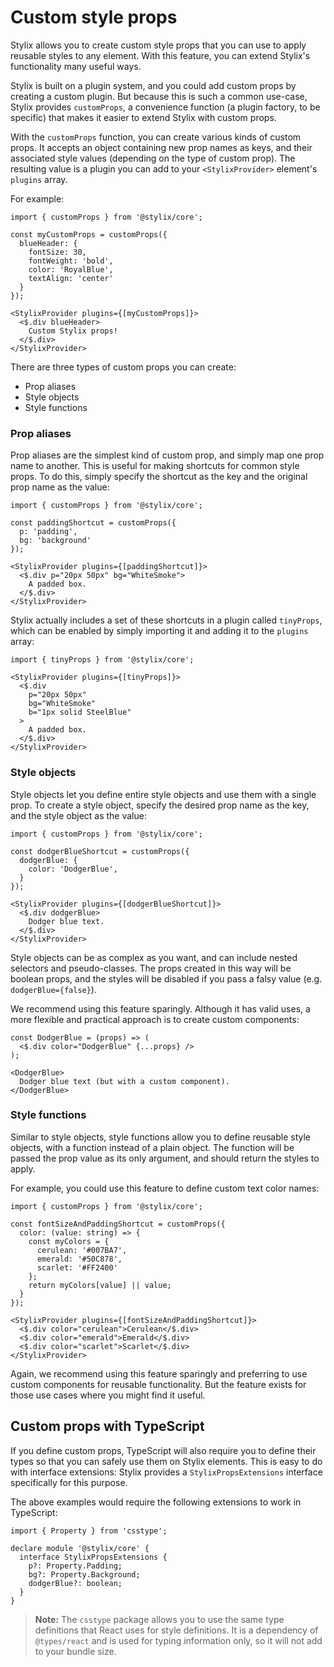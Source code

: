 # Custom style props

Stylix allows you to create custom style props that you can use to apply reusable styles to any element. With this feature, you can extend Stylix's functionality many useful ways.

Stylix is built on a plugin system, and you could add custom props by creating a custom plugin. But because this is such a common use-case, Stylix provides `customProps`, a convenience function (a plugin factory, to be specific) that makes it easier to extend Stylix with custom props.

With the `customProps` function, you can create various kinds of custom props. It accepts an object containing new prop names as keys, and their associated style values (depending on the type of custom prop). The resulting value is a plugin you can add to your `<StylixProvider>` element's `plugins` array.

For example:

```tsx-render
import { customProps } from '@stylix/core';

const myCustomProps = customProps({
  blueHeader: {
    fontSize: 30,
    fontWeight: 'bold',
    color: 'RoyalBlue',
    textAlign: 'center'
  }
});

<StylixProvider plugins={[myCustomProps]}>
  <$.div blueHeader>
    Custom Stylix props!
  </$.div>
</StylixProvider>
```

There are three types of custom props you can create:

- Prop aliases
- Style objects
- Style functions

### Prop aliases

Prop aliases are the simplest kind of custom prop, and simply map one prop name to another. This is useful for making shortcuts for common style props. To do this, simply specify the shortcut as the key and the original prop name as the value:

```tsx-render
import { customProps } from '@stylix/core';

const paddingShortcut = customProps({
  p: 'padding',
  bg: 'background'
});

<StylixProvider plugins={[paddingShortcut]}>
  <$.div p="20px 50px" bg="WhiteSmoke">
    A padded box.
  </$.div>
</StylixProvider>
```

Stylix actually includes a set of these shortcuts in a plugin called `tinyProps`, which can be enabled by simply importing it and adding it to the `plugins` array:

```tsx
import { tinyProps } from '@stylix/core';

<StylixProvider plugins={[tinyProps]}>
  <$.div 
    p="20px 50px" 
    bg="WhiteSmoke"
    b="1px solid SteelBlue"
  >
    A padded box.
  </$.div>
</StylixProvider>
```

### Style objects

Style objects let you define entire style objects and use them with a single prop. To create a style object, specify the desired prop name as the key, and the style object as the value:

```tsx-render
import { customProps } from '@stylix/core';

const dodgerBlueShortcut = customProps({
  dodgerBlue: {
    color: 'DodgerBlue',
  }
});

<StylixProvider plugins={[dodgerBlueShortcut]}>
  <$.div dodgerBlue>
    Dodger blue text.
  </$.div>
</StylixProvider>
```

Style objects can be as complex as you want, and can include nested selectors and pseudo-classes. The props created in this way will be boolean props, and the styles will be disabled if you pass a falsy value (e.g. `dodgerBlue={false}`).

We recommend using this feature sparingly. Although it has valid uses, a more flexible and practical approach is to create custom components:

```tsx-render
const DodgerBlue = (props) => (
  <$.div color="DodgerBlue" {...props} />
);

<DodgerBlue>
  Dodger blue text (but with a custom component).
</DodgerBlue>
```

### Style functions

Similar to style objects, style functions allow you to define reusable style objects, with a function instead of a plain object. The function will be passed the prop value as its only argument, and should return the styles to apply.

For example, you could use this feature to define custom text color names:

```tsx-render
import { customProps } from '@stylix/core';

const fontSizeAndPaddingShortcut = customProps({
  color: (value: string) => {
    const myColors = {
      cerulean: '#007BA7',
      emerald: '#50C878',
      scarlet: '#FF2400'
    };
    return myColors[value] || value;
  }
});

<StylixProvider plugins={[fontSizeAndPaddingShortcut]}>
  <$.div color="cerulean">Cerulean</$.div>
  <$.div color="emerald">Emerald</$.div>
  <$.div color="scarlet">Scarlet</$.div>
</StylixProvider>
```

Again, we recommend using this feature sparingly and preferring to use custom components for reusable functionality. But the feature exists for those use cases where you might find it useful.

## Custom props with TypeScript

If you define custom props, TypeScript will also require you to define their types so that you can safely use them on Stylix elements. This is easy to do with interface extensions: Stylix provides a `StylixPropsExtensions` interface specifically for this purpose.

The above examples would require the following extensions to work in TypeScript:

```tsx
import { Property } from 'csstype';

declare module '@stylix/core' {
  interface StylixPropsExtensions {
    p?: Property.Padding;
    bg?: Property.Background;
    dodgerBlue?: boolean;
  }
}
```

> **Note:** The `csstype` package allows you to use the same type definitions that React uses for style definitions. It is a dependency of `@types/react` and is used for typing information only, so it will not add to your bundle size.
